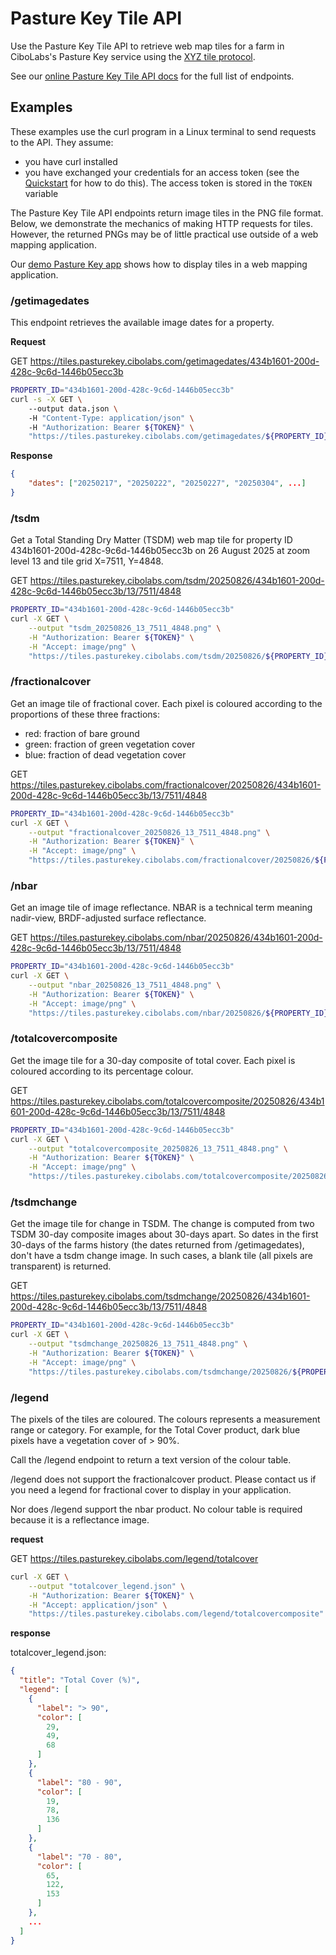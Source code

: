 # Pasture Key Tile API

Use the Pasture Key Tile API to retrieve web map tiles for a
farm in CiboLabs's Pasture Key service using the
[XYZ tile protocol](https://en.wikipedia.org/wiki/Tiled_web_map).

See our [online Pasture Key Tile API docs](https://tiles.pasturekey.cibolabs.com/swagger)
for the full list of endpoints.

## Examples

These examples use the curl program in a Linux terminal
to send requests to the API. They assume:
- you have curl installed
- you have exchanged your credentials for an access token
  (see the [Quickstart](quickstart.md) for how to do this).
  The access token is stored in the `TOKEN` variable

The Pasture Key Tile API endpoints return image tiles in the PNG file format.
Below, we demonstrate the mechanics of making HTTP requests for tiles.
However, the returned PNGs may be of little practical use outside of a
web mapping application.

Our [demo Pasture Key app](docs/README.md) shows how to display
tiles in a web mapping application.

### /getimagedates

This endpoint retrieves the available image dates for a property.

**Request**

GET https://tiles.pasturekey.cibolabs.com/getimagedates/434b1601-200d-428c-9c6d-1446b05ecc3b

```bash
PROPERTY_ID="434b1601-200d-428c-9c6d-1446b05ecc3b"
curl -s -X GET \ 
    --output data.json \ 
    -H "Content-Type: application/json" \ 
    -H "Authorization: Bearer ${TOKEN}" \
    "https://tiles.pasturekey.cibolabs.com/getimagedates/${PROPERTY_ID}"
```

**Response** 

```json
{ 
    "dates": ["20250217", "20250222", "20250227", "20250304", ...]
}
```

### /tsdm

Get a Total Standing Dry Matter (TSDM) web map tile for
property ID 434b1601-200d-428c-9c6d-1446b05ecc3b on 26 August 2025 at
zoom level 13 and tile grid X=7511, Y=4848.

GET https://tiles.pasturekey.cibolabs.com/tsdm/20250826/434b1601-200d-428c-9c6d-1446b05ecc3b/13/7511/4848


```bash
PROPERTY_ID="434b1601-200d-428c-9c6d-1446b05ecc3b"
curl -X GET \
    --output "tsdm_20250826_13_7511_4848.png" \
    -H "Authorization: Bearer ${TOKEN}" \
    -H "Accept: image/png" \
    "https://tiles.pasturekey.cibolabs.com/tsdm/20250826/${PROPERTY_ID}$/13/7511/4848"
```

### /fractionalcover

Get an image tile of fractional cover. Each pixel is coloured according to
the proportions of these three fractions:
- red: fraction of bare ground
- green: fraction of green vegetation cover
- blue: fraction of dead vegetation cover

GET https://tiles.pasturekey.cibolabs.com/fractionalcover/20250826/434b1601-200d-428c-9c6d-1446b05ecc3b/13/7511/4848

```bash
PROPERTY_ID="434b1601-200d-428c-9c6d-1446b05ecc3b"
curl -X GET \
    --output "fractionalcover_20250826_13_7511_4848.png" \
    -H "Authorization: Bearer ${TOKEN}" \
    -H "Accept: image/png" \
    "https://tiles.pasturekey.cibolabs.com/fractionalcover/20250826/${PROPERTY_ID}/13/7511/4848"
```

### /nbar

Get an image tile of image reflectance. NBAR is a technical term meaning
nadir-view, BRDF-adjusted surface reflectance.

GET https://tiles.pasturekey.cibolabs.com/nbar/20250826/434b1601-200d-428c-9c6d-1446b05ecc3b/13/7511/4848

```bash
PROPERTY_ID="434b1601-200d-428c-9c6d-1446b05ecc3b"
curl -X GET \
    --output "nbar_20250826_13_7511_4848.png" \
    -H "Authorization: Bearer ${TOKEN}" \
    -H "Accept: image/png" \
    "https://tiles.pasturekey.cibolabs.com/nbar/20250826/${PROPERTY_ID}/13/7511/4848"
```

### /totalcovercomposite

Get the image tile for a 30-day composite of total cover. Each pixel is coloured according
to its percentage colour.

GET https://tiles.pasturekey.cibolabs.com/totalcovercomposite/20250826/434b1601-200d-428c-9c6d-1446b05ecc3b/13/7511/4848

```bash
PROPERTY_ID="434b1601-200d-428c-9c6d-1446b05ecc3b"
curl -X GET \
    --output "totalcovercomposite_20250826_13_7511_4848.png" \
    -H "Authorization: Bearer ${TOKEN}" \
    -H "Accept: image/png" \
    "https://tiles.pasturekey.cibolabs.com/totalcovercomposite/20250826/${PROPERTY_ID}/13/7511/4848"
```

### /tsdmchange

Get the image tile for change in TSDM.
The change is computed from two TSDM 30-day composite images about 30-days apart.
So dates in the first 30-days of the farms history (the dates returned from
/getimagedates), don't have a tsdm change image. In such cases, a blank tile
(all pixels are transparent) is returned.

GET https://tiles.pasturekey.cibolabs.com/tsdmchange/20250826/434b1601-200d-428c-9c6d-1446b05ecc3b/13/7511/4848

```bash
PROPERTY_ID="434b1601-200d-428c-9c6d-1446b05ecc3b"
curl -X GET \
    --output "tsdmchange_20250826_13_7511_4848.png" \
    -H "Authorization: Bearer ${TOKEN}" \
    -H "Accept: image/png" \
    "https://tiles.pasturekey.cibolabs.com/tsdmchange/20250826/${PROPERTY_ID}/13/7511/4848"
```

### /legend

The pixels of the tiles are coloured. The colours
represents a measurement range or category.
For example, for the Total Cover product, dark blue pixels have a
vegetation cover of > 90%.

Call the /legend endpoint to return a text version of the colour table.

/legend does not support the fractionalcover product.
Please contact us if you
need a legend for fractional cover to display in your application.

Nor does /legend support the nbar product.
No colour table is required because it is a reflectance image.

**request**

GET https://tiles.pasturekey.cibolabs.com/legend/totalcover

```bash
curl -X GET \
    --output "totalcover_legend.json" \
    -H "Authorization: Bearer ${TOKEN}" \
    -H "Accept: application/json" \
    "https://tiles.pasturekey.cibolabs.com/legend/totalcovercomposite"
```

**response**

totalcover_legend.json:

```json
{
  "title": "Total Cover (%)",
  "legend": [
    {
      "label": "> 90",
      "color": [
        29,
        49,
        68
      ]
    },
    {
      "label": "80 - 90",
      "color": [
        19,
        78,
        136
      ]
    },
    {
      "label": "70 - 80",
      "color": [
        65,
        122,
        153
      ]
    },
    ...
  ]
}
```
